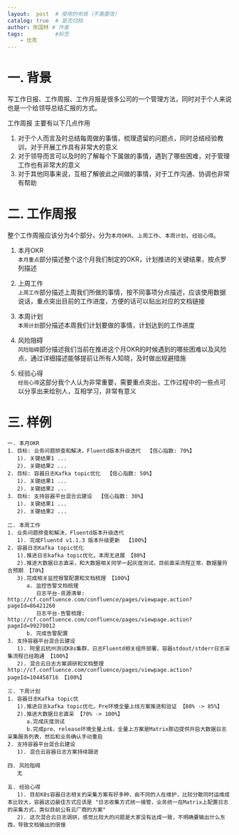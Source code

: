 ```yaml
---
layout:  post  # 使用的布局（不需要改）
catalog: true  # 是否归档
author: 陈国林 # 作者
tags:          #标签
    - 优秀
---
```


# 一. 背景
写工作日报、工作周报、工作月报是很多公司的一个管理方法，同时对于个人来说也是一个给领导总结汇报的方式。

工作周报 主要有以下几点作用
1. 对于个人而言及时总结每周做的事情，梳理遗留的问题点，同时总结经验教训，对于开展工作具有非常大的意义
2. 对于领导而言可以及时的了解每个下属做的事情，遇到了哪些困难，对于管理工作也有非常大的意义
3. 对于其他同事来说，互相了解彼此之间做的事情，对于工作沟通、协调也非常有帮助


# 二. 工作周报
整个工作周报应该分为4个部分，分为`本月OKR`、`上周工作`、`本周计划`、`经验心得`。

1. 本月OKR   
   `本月重点`部分描述整个这个月我们制定的OKR，计划推进的关键结果，按点罗列描述
  
2. 上周工作  
   `上周工作`部分描述上周我们所做的事情，按不同事项分点描述，应该使用数据说话，重点突出目前的工作进度，方便的话可以贴出对应的文档链接

3. 本周计划   
   `本周计划`部分描述本周我们计划要做的事情，计划达到的工作进度

4. 风险阻碍  
   `风险阻碍`部分描述我们当前在推进这个月OKR的时候遇到的哪些困难以及风险点，通过详细描述能够提前让所有人知晓，及时做出规避措施
   
5. 经验心得    
   `经验心得`这部分我个人认为非常重要，需要重点突出，工作过程中的一些点可以分享出来给别人，互相学习，非常有意义
  
# 三. 样例
```
一. 本月OKR
1. 目标: 业务问题排查和解决，Fluentd版本升级迭代  【信心指数: 70%】
   1). 关键结果1 ...
   2). 关键结果2 ... 
2. 目标: 容器日志Kafka topic优化  【信心指数: 50%】
   1). 关键结果1 ...
   2). 关键结果2 ...
3. 目标: 支持容器平台混合云建设  【信心指数: 30%】
   1). 关键结果1 ...
   2). 关键结果2 ...

二. 本周工作
1. 业务问题排查和解决，Fluentd版本升级迭代
   1). 完成Fluentd v1.1.3 版本升级更新  【100%】
2. 容器日志Kafka topic优化
   1).推进日志kafka topic优化，本周无进展 【80%】
   2).推进大数据日志直采，和大数据相关同学一起灰度测试，目前直采流程正常，数据量符合预期 【70%】
   3).完成相关监控报警配置和文档梳理 【100%】
      a. 监控告警文档梳理
         日志平台-资源清单: http://cf.confluence.com/confluence/pages/viewpage.action?pageId=86421260
         日志平台-告警梳理: http://cf.confluence.com/confluence/pages/viewpage.action?pageId=99278012
      b. 完成告警配置
3. 支持容器平台混合云建设 
   1). 阿里云杭州测试K8s集群，日志Fluentd相关组件部署，容器stdout/stderr日志采集流程已经跑通 【100%】
   2). 混合云日志方案调研和文档整理 http://cf.confluence.com/confluence/pages/viewpage.action?pageId=104458716 【100%】
   
三. 下周计划
1. 容器日志Kafka topic优
   1).推进日志kafka topic优化，Pre环境全量上线方案推进和验证 【80% -> 85%】
   2).推进大数据日志直采 【70% -> 100%】
      a.完成灰度测试
      b.完成pre、release环境全量上线，全量上方案是Matrix那边提供开启大数据日志采集服务列表，然后和业务确认手动重启
2. 支持容器平台混合云建设
   1). 混合云容器日志方案持续跟进

四. 风险阻碍
   无
   
五. 经验心得
   1). 目前K8s容器日志相关的采集方案有好多种，由不同的人在维护，比较分散同时运维成本比较大，容器这边最佳方式应该是 "日志收集方式统一接管，业务统一在Matrix上配置日志的采集方式，类似目前公有云厂商的方案"
   2). 这次混合云日志调研，感觉比较大的问题是大家没有达成一致，不明确要输出什么东西，导致文档输出的很慢
```


